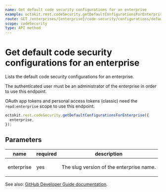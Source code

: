 ```yaml
---
name: Get default code security configurations for an enterprise
example: octokit.rest.codeSecurity.getDefaultConfigurationsForEnterprise({ enterprise })
route: GET /enterprises/{enterprise}/code-security/configurations/defaults
scope: codeSecurity
type: API method
---
```


# Get default code security configurations for an enterprise

Lists the default code security configurations for an enterprise.

The authenticated user must be an administrator of the enterprise in order to use this endpoint.

OAuth app tokens and personal access tokens (classic) need the `read:enterprise` scope to use this endpoint.

```js
octokit.rest.codeSecurity.getDefaultConfigurationsForEnterprise({
  enterprise,
});
```

## Parameters

<table>
  <thead>
    <tr>
      <th>name</th>
      <th>required</th>
      <th>description</th>
    </tr>
  </thead>
  <tbody>
    <tr><td>enterprise</td><td>yes</td><td>

The slug version of the enterprise name.

</td></tr>
  </tbody>
</table>

See also: [GitHub Developer Guide documentation](https://docs.github.com/rest/code-security/configurations#get-default-code-security-configurations-for-an-enterprise).
